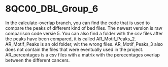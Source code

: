 # 8QC00_DBL_Group_6
In the calculate-overlap branch, you can find the code that is used to compare the peaks of different kind of bed files.
The newest version is raw comparison code versie 5.
You can also find a folder with the csv files after the peaks have been compared, it is called AR_Motif_Peaks_2. AR_Motif_Peaks is an old folder, wit the wrong files. AR_Motif_Peaks_3 also does not contain the files that were eventually used in the project.
AR_percentages is a csv files with a matrix with the perecentages overlap between the different cancers.
